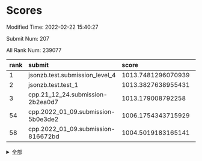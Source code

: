 # Scores

Modified Time: 2022-02-22 15:40:27

Submit Num: 207

All Rank Num: 239077

| rank |               submit               |       score        |       sigma        | pk_num |
| :--- | :--------------------------------- | :----------------- | :----------------- | :----- |
| 1    | jsonzb.test.submission_level_4     | 1013.7481296070939 | 0.7998842422457694 | 4622   |
| 2    | jsonzb.test.test_1                 | 1013.3827638955431 | 0.8179422592773248 | 4620   |
| 3    | cpp.21_12_24.submission-2b2ea0d7   | 1013.179008792258  | 0.8076629042403779 | 4618   |
| 54   | cpp.2022_01_09.submission-5b0e3de2 | 1006.1754343715929 | 0.7385949649233923 | 4622   |
| 58   | cpp.2022_01_09.submission-816672bd | 1004.5019183165141 | 0.7226214027873593 | 4619   |


<details>
<summary>全部</summary>

| rank |                 submit                 |       score        |       sigma        | pk_num |
| :--- | :------------------------------------- | :----------------- | :----------------- | :----- |
| 1    | jsonzb.test.submission_level_4         | 1013.7481296070939 | 0.7998842422457694 | 4622   |
| 2    | jsonzb.test.test_1                     | 1013.3827638955431 | 0.8179422592773248 | 4620   |
| 3    | cpp.21_12_24.submission-2b2ea0d7       | 1013.179008792258  | 0.8076629042403779 | 4618   |
| 4    | gobigger.level_3.submission_level_3_34 | 1011.8011238390853 | 0.7986228150027465 | 4622   |
| 5    | gobigger.level_3.submission_level_3_48 | 1011.5768351043836 | 0.7960374538695657 | 4619   |
| 6    | gobigger.level_3.submission_level_3_11 | 1011.2977855730744 | 0.7620086188261885 | 4614   |
| 7    | gobigger.level_3.submission_level_3_30 | 1011.2439006864533 | 0.789004564242601  | 4620   |
| 8    | gobigger.level_3.submission_level_3_7  | 1010.9932260255904 | 0.7644034737805027 | 4625   |
| 9    | gobigger.level_3.submission_level_3_44 | 1010.8692723755585 | 0.7643777806849089 | 4619   |
| 10   | gobigger.level_3.submission_level_3_20 | 1010.7581168710439 | 0.7398816447204595 | 4617   |
| 11   | gobigger.level_3.submission_level_3_49 | 1010.6187816720609 | 0.763106572914374  | 4619   |
| 12   | gobigger.level_3.submission_level_3_21 | 1010.6141375505072 | 0.7351151814889105 | 4615   |
| 13   | gobigger.level_3.submission_level_3_9  | 1010.5999490403146 | 0.7710137087708729 | 4622   |
| 14   | gobigger.level_3.submission_level_3_27 | 1010.5931410674098 | 0.772822223860679  | 4620   |
| 15   | gobigger.level_3.submission_level_3_1  | 1010.5564788424983 | 0.7620667898369923 | 4612   |
| 16   | gobigger.level_3.submission_level_3_35 | 1010.5390309972455 | 0.7835019616015403 | 4624   |
| 17   | gobigger.level_3.submission_level_3_32 | 1010.4465149416368 | 0.7586336874547536 | 4615   |
| 18   | gobigger.level_3.submission_level_3_4  | 1010.3538740765822 | 0.7701775585628897 | 4618   |
| 19   | gobigger.level_3.submission_level_3_37 | 1010.3485764211176 | 0.7621828829211725 | 4619   |
| 20   | gobigger.level_3.submission_level_3_17 | 1010.1672473303928 | 0.7894566414978529 | 4622   |
| 21   | gobigger.level_3.submission_level_3_18 | 1010.1246187922662 | 0.7300500060590278 | 4619   |
| 22   | gobigger.level_3.submission_level_3_31 | 1010.0977609450489 | 0.7729802228030435 | 4627   |
| 23   | gobigger.level_3.submission_level_3_28 | 1010.0423128047829 | 0.7721915907155547 | 4623   |
| 24   | gobigger.level_3.submission_level_3_6  | 1010.0163581372651 | 0.7719894512446757 | 4620   |
| 25   | gobigger.level_3.submission_level_3_38 | 1009.9586587430047 | 0.7617411738463382 | 4622   |
| 26   | gobigger.level_3.submission_level_3_40 | 1009.922205581518  | 0.7649015945470141 | 4622   |
| 27   | gobigger.level_3.submission_level_3_25 | 1009.9100367073875 | 0.7502642978254259 | 4621   |
| 28   | gobigger.level_3.submission_level_3_42 | 1009.8786629631177 | 0.7674082399784439 | 4624   |
| 29   | gobigger.level_3.submission_level_3_5  | 1009.8665889140974 | 0.7476022948441315 | 4619   |
| 30   | gobigger.level_3.submission_level_3_43 | 1009.8573202897077 | 0.7606970661315762 | 4620   |
| 31   | gobigger.level_3.submission_level_3_33 | 1009.8448606389659 | 0.7646571462461745 | 4627   |
| 32   | gobigger.level_3.submission_level_3_8  | 1009.8437531551098 | 0.7809835449561549 | 4623   |
| 33   | gobigger.level_3.submission_level_3_29 | 1009.8154396435909 | 0.7543064406106069 | 4618   |
| 34   | gobigger.level_3.submission_level_3_24 | 1009.7257119805687 | 0.7557314273534116 | 4616   |
| 35   | gobigger.level_3.submission_level_3_46 | 1009.6565890656345 | 0.7694522421515625 | 4625   |
| 36   | gobigger.level_3.submission_level_3_15 | 1009.5861250292959 | 0.7410270176209055 | 4619   |
| 37   | gobigger.level_3.submission_level_3_23 | 1009.5354472780351 | 0.7491385571543886 | 4621   |
| 38   | gobigger.level_3.submission_level_3_19 | 1009.5069727175174 | 0.768525152434366  | 4623   |
| 39   | gobigger.level_3.submission_level_3_36 | 1009.5041723083124 | 0.7725088300809123 | 4613   |
| 40   | gobigger.level_3.submission_level_3_41 | 1009.4477567745172 | 0.7495342952241866 | 4619   |
| 41   | gobigger.level_3.submission_level_3_12 | 1009.4033790249001 | 0.751773487688529  | 4624   |
| 42   | gobigger.level_3.submission_level_3_13 | 1009.3711231772247 | 0.7553850041579265 | 4621   |
| 43   | gobigger.level_3.submission_level_3_2  | 1009.3690568907878 | 0.7504207901465937 | 4618   |
| 44   | gobigger.level_3.submission_level_3_45 | 1009.3583579181462 | 0.7554396921709492 | 4618   |
| 45   | gobigger.level_3.submission_level_3_14 | 1009.327902919265  | 0.7532495871144194 | 4621   |
| 46   | gobigger.level_3.submission_level_3_10 | 1009.3163052975872 | 0.7532969045977085 | 4617   |
| 47   | gobigger.level_3.submission_level_3_16 | 1009.259474550257  | 0.7675766923592618 | 4622   |
| 48   | gobigger.level_3.submission_level_3_47 | 1009.2402560586305 | 0.7705267052334787 | 4625   |
| 49   | gobigger.level_3.submission_level_3_3  | 1009.1145887355221 | 0.7666262376586139 | 4615   |
| 50   | gobigger.level_3.submission_level_3_39 | 1008.9080398383614 | 0.745422947094641  | 4618   |
| 51   | gobigger.level_3.submission_level_3_22 | 1008.5141392496442 | 0.7681222600686743 | 4627   |
| 52   | gobigger.level_3.submission_level_3_26 | 1008.4546863500543 | 0.7462689970594004 | 4623   |
| 53   | gobigger.level_3.submission_level_3_0  | 1008.288662514741  | 0.7487655342733639 | 4622   |
| 54   | cpp.2022_01_09.submission-5b0e3de2     | 1006.1754343715929 | 0.7385949649233923 | 4622   |
| 55   | gobigger.level_1.submission_level_1_14 | 1004.9808164002625 | 0.7413086999623382 | 4620   |
| 56   | gobigger.level_1.submission_level_1_48 | 1004.7852931571693 | 0.7235632401249469 | 4621   |
| 57   | gobigger.level_1.submission_level_1_44 | 1004.5942686229179 | 0.7300857430691384 | 4621   |
| 58   | cpp.2022_01_09.submission-816672bd     | 1004.5019183165141 | 0.7226214027873593 | 4619   |
| 59   | gobigger.level_1.submission_level_1_27 | 1004.328644273109  | 0.7100223159439076 | 4622   |
| 60   | gobigger.level_1.submission_level_1_31 | 1004.2382624802227 | 0.7254737577038656 | 4622   |
| 61   | gobigger.level_1.submission_level_1_2  | 1004.228524855942  | 0.7146802223742322 | 4618   |
| 62   | gobigger.level_1.submission_level_1_9  | 1004.0568908226913 | 0.7344181291476873 | 4616   |
| 63   | gobigger.level_1.submission_level_1_15 | 1003.8659391669869 | 0.7041219566781447 | 4622   |
| 64   | gobigger.level_1.submission_level_1_38 | 1003.8372761801327 | 0.7242638156952536 | 4620   |
| 65   | gobigger.level_1.submission_level_1_47 | 1003.8122409262977 | 0.719316378619397  | 4622   |
| 66   | gobigger.level_1.submission_level_1_26 | 1003.7304345470307 | 0.7179509218569736 | 4622   |
| 67   | gobigger.level_1.submission_level_1_39 | 1003.6026084096612 | 0.7213639655250871 | 4619   |
| 68   | gobigger.level_1.submission_level_1_1  | 1003.5699658254076 | 0.718954173673635  | 4623   |
| 69   | gobigger.level_1.submission_level_1_16 | 1003.5214429420058 | 0.7259696222826625 | 4617   |
| 70   | gobigger.level_1.submission_level_1_41 | 1003.4643580867721 | 0.7088966819473377 | 4623   |
| 71   | gobigger.level_1.submission_level_1_17 | 1003.3946567764788 | 0.709310135532745  | 4616   |
| 72   | gobigger.level_1.submission_level_1_37 | 1003.3404130303692 | 0.7092008092236969 | 4618   |
| 73   | gobigger.level_1.submission_level_1_30 | 1003.3336230563164 | 0.7140043282750871 | 4621   |
| 74   | gobigger.level_1.submission_level_1_33 | 1003.2854281763385 | 0.7062326568229335 | 4622   |
| 75   | gobigger.level_1.submission_level_1_21 | 1003.2566136134639 | 0.7144953050014285 | 4618   |
| 76   | gobigger.level_1.submission_level_1_25 | 1003.2503784869054 | 0.7052101007988809 | 4625   |
| 77   | gobigger.level_1.submission_level_1_5  | 1003.2398038012414 | 0.7108581430558033 | 4620   |
| 78   | gobigger.level_1.submission_level_1_46 | 1003.2174027519837 | 0.71490546392718   | 4615   |
| 79   | gobigger.level_1.submission_level_1_28 | 1003.1915442933353 | 0.7113477082349792 | 4622   |
| 80   | gobigger.level_1.submission_level_1_12 | 1003.1597612777553 | 0.7167951123674998 | 4626   |
| 81   | gobigger.level_1.submission_level_1_3  | 1003.1550119098383 | 0.7266405460598309 | 4618   |
| 82   | gobigger.level_1.submission_level_1_0  | 1003.1180311750239 | 0.7167365903964973 | 4622   |
| 83   | gobigger.level_1.submission_level_1_34 | 1003.0321615209816 | 0.7114844401921441 | 4620   |
| 84   | gobigger.level_1.submission_level_1_10 | 1003.0021680673393 | 0.7220465036209809 | 4620   |
| 85   | gobigger.level_1.submission_level_1_20 | 1002.9922490516047 | 0.7182204563138426 | 4624   |
| 86   | gobigger.level_1.submission_level_1_19 | 1002.9595844637659 | 0.7116097602856121 | 4621   |
| 87   | gobigger.level_1.submission_level_1_32 | 1002.8828588154023 | 0.7066571091106353 | 4619   |
| 88   | gobigger.level_1.submission_level_1_36 | 1002.8217147408884 | 0.709940850380118  | 4616   |
| 89   | gobigger.level_1.submission_level_1_11 | 1002.8200193837855 | 0.7188903717314283 | 4618   |
| 90   | gobigger.level_1.submission_level_1_49 | 1002.7964619850358 | 0.7124021776356595 | 4623   |
| 91   | gobigger.level_1.submission_level_1_18 | 1002.7232213831734 | 0.71260381956766   | 4614   |
| 92   | gobigger.level_1.submission_level_1_8  | 1002.7209351390701 | 0.7151768534894217 | 4619   |
| 93   | gobigger.level_1.submission_level_1_29 | 1002.7176477237962 | 0.7136922171553483 | 4617   |
| 94   | gobigger.level_1.submission_level_1_24 | 1002.553519256402  | 0.7139821682382591 | 4620   |
| 95   | gobigger.level_1.submission_level_1_43 | 1002.5497612068856 | 0.7035729700472096 | 4615   |
| 96   | gobigger.level_1.submission_level_1_42 | 1002.489128978571  | 0.7047282811267717 | 4623   |
| 97   | gobigger.level_1.submission_level_1_6  | 1002.4552126284105 | 0.7062622824210758 | 4620   |
| 98   | gobigger.level_1.submission_level_1_13 | 1002.3701229556285 | 0.7016456649017649 | 4618   |
| 99   | gobigger.level_1.submission_level_1_40 | 1002.3691206204066 | 0.7124254268789643 | 4617   |
| 100  | gobigger.level_1.submission_level_1_4  | 1002.2347695530942 | 0.7171892363046948 | 4614   |
| 101  | gobigger.level_1.submission_level_1_45 | 1002.2080635798008 | 0.7107598607915899 | 4623   |
| 102  | gobigger.level_1.submission_level_1_35 | 1002.074526807364  | 0.7096027173707661 | 4621   |
| 103  | gobigger.level_1.submission_level_1_7  | 1002.0194290262192 | 0.7116819066511929 | 4618   |
| 104  | gobigger.level_1.submission_level_1_22 | 1001.6798555013075 | 0.7036264014756659 | 4618   |
| 105  | gobigger.level_1.submission_level_1_23 | 1001.6647893306355 | 0.7136259646349011 | 4613   |
| 106  | gobigger.random.submission_random_3    | 997.4761657122946  | 0.7104093099359452 | 4623   |
| 107  | gobigger.random.submission_random_14   | 997.3448705328125  | 0.7018036211521045 | 4622   |
| 108  | gobigger.random.submission_random_2    | 997.176607277211   | 0.7174618133245709 | 4622   |
| 109  | gobigger.random.submission_random_9    | 997.1653068542582  | 0.7140427002880679 | 4621   |
| 110  | gobigger.random.submission_random_27   | 997.1154375184717  | 0.7161811242626287 | 4620   |
| 111  | gobigger.random.submission_random_5    | 996.9692358553264  | 0.7099394595884663 | 4621   |
| 112  | gobigger.random.submission_random_7    | 996.955320331305   | 0.708760111376279  | 4616   |
| 113  | gobigger.random.submission_random_18   | 996.7906136998928  | 0.7069429805460519 | 4620   |
| 114  | gobigger.random.submission_random_46   | 996.6101445837113  | 0.7000898607366762 | 4620   |
| 115  | gobigger.random.submission_random_47   | 996.5827997675707  | 0.7163114219343791 | 4617   |
| 116  | gobigger.random.submission_random_30   | 996.5590545209271  | 0.7176436319754745 | 4623   |
| 117  | gobigger.random.submission_random_42   | 996.5191379969322  | 0.7198070897932183 | 4616   |
| 118  | gobigger.random.submission_random_1    | 996.4275136930651  | 0.716169760524046  | 4623   |
| 119  | gobigger.random.submission_random_39   | 996.4010155004117  | 0.7119761506701003 | 4621   |
| 120  | gobigger.random.submission_random_12   | 996.3799909125092  | 0.7117808306425308 | 4618   |
| 121  | gobigger.random.submission_random_4    | 996.3463396710717  | 0.7008773853799765 | 4619   |
| 122  | gobigger.random.submission_random_8    | 996.3358322370289  | 0.7133659553641042 | 4622   |
| 123  | gobigger.random.submission_random_22   | 996.3133115278165  | 0.7060730818165469 | 4618   |
| 124  | gobigger.random.submission_random_11   | 996.3121390120125  | 0.722511045677958  | 4615   |
| 125  | gobigger.random.submission_random_38   | 996.3071900313628  | 0.7197926328706739 | 4618   |
| 126  | gobigger.random.submission_random_41   | 996.2404711721155  | 0.7104514927144838 | 4621   |
| 127  | gobigger.random.submission_random_16   | 996.2141083610736  | 0.7049624237077075 | 4625   |
| 128  | gobigger.random.submission_random_43   | 996.1958922810662  | 0.6982838691461853 | 4617   |
| 129  | gobigger.random.submission_random_48   | 996.1803293036262  | 0.7157980483158863 | 4619   |
| 130  | gobigger.random.submission_random_6    | 996.1637376910159  | 0.7020057994055113 | 4621   |
| 131  | gobigger.random.submission_random_31   | 996.10580894467    | 0.7060294176441441 | 4621   |
| 132  | gobigger.random.submission_random_19   | 996.0630290180375  | 0.7029672648412278 | 4618   |
| 133  | gobigger.random.submission_random_29   | 996.00693472844    | 0.7087302213020058 | 4614   |
| 134  | gobigger.random.submission_random_10   | 995.9490092819312  | 0.7050264718403823 | 4623   |
| 135  | gobigger.random.submission_random_36   | 995.8774690836341  | 0.705788977768957  | 4619   |
| 136  | gobigger.random.submission_random_0    | 995.83585345118    | 0.7203266479723269 | 4619   |
| 137  | gobigger.random.submission_random_35   | 995.7848204067467  | 0.7073037969054151 | 4618   |
| 138  | gobigger.random.submission_random_33   | 995.7686157449641  | 0.7062137923120124 | 4619   |
| 139  | gobigger.random.submission_random_40   | 995.7396011649996  | 0.7209429000695652 | 4619   |
| 140  | gobigger.random.submission_random_17   | 995.5658856499929  | 0.706186279479176  | 4625   |
| 141  | gobigger.random.submission_random_32   | 995.4715269321377  | 0.7066108014567728 | 4615   |
| 142  | gobigger.random.submission_random_44   | 995.4664526422496  | 0.7129954394406781 | 4620   |
| 143  | gobigger.random.submission_random_24   | 995.4432126284748  | 0.7088496504949302 | 4623   |
| 144  | gobigger.random.submission_random_45   | 995.3058215039887  | 0.7064798517599274 | 4620   |
| 145  | gobigger.random.submission_random_28   | 995.288946814968   | 0.7133479847387065 | 4621   |
| 146  | gobigger.random.submission_random_15   | 995.2592269576472  | 0.7140369738190567 | 4619   |
| 147  | gobigger.random.submission_random_49   | 995.199457305357   | 0.7136616850503392 | 4620   |
| 148  | gobigger.random.submission_random_21   | 995.169205466558   | 0.7164517906324618 | 4622   |
| 149  | gobigger.random.submission_random_37   | 995.1579473711815  | 0.7224027705125771 | 4621   |
| 150  | gobigger.random.submission_random_25   | 994.8654361142768  | 0.731375291705297  | 4618   |
| 151  | gobigger.random.submission_random_34   | 994.8639161230278  | 0.7168928886930489 | 4619   |
| 152  | gobigger.random.submission_random_26   | 994.8308855572465  | 0.7230595020520315 | 4617   |
| 153  | gobigger.random.submission_random_13   | 994.7918048996386  | 0.7203920475288241 | 4620   |
| 154  | gobigger.random.submission_random_23   | 994.7886184397058  | 0.7223327272551207 | 4626   |
| 155  | gobigger.level_2.submission_level_2_2  | 994.0482329110024  | 0.7292798471110594 | 4621   |
| 156  | gobigger.level_2.submission_level_2_6  | 993.9795085870738  | 0.735526110244557  | 4623   |
| 157  | gobigger.level_2.submission_level_2_4  | 993.9168630886784  | 0.7368400250357556 | 4622   |
| 158  | gobigger.random.submission_random_20   | 993.8426973974231  | 0.7298989035058422 | 4620   |
| 159  | gobigger.level_2.submission_level_2_0  | 993.4266160694403  | 0.7366265755816659 | 4619   |
| 160  | gobigger.level_2.submission_level_2_34 | 993.1834750600001  | 0.730137984156347  | 4621   |
| 161  | gobigger.level_2.submission_level_2_29 | 993.0921737713364  | 0.742343056271337  | 4617   |
| 162  | gobigger.level_2.submission_level_2_10 | 993.0736402851305  | 0.7277442065768928 | 4623   |
| 163  | gobigger.level_2.submission_level_2_23 | 993.0339956108029  | 0.7344728978393598 | 4619   |
| 164  | gobigger.level_2.submission_level_2_43 | 992.830663240767   | 0.7279418035311812 | 4616   |
| 165  | gobigger.level_2.submission_level_2_13 | 992.8060925461198  | 0.7436080812654838 | 4621   |
| 166  | gobigger.level_2.submission_level_2_39 | 992.797073042654   | 0.7295977425542057 | 4617   |
| 167  | gobigger.level_2.submission_level_2_31 | 992.7878595006539  | 0.7432451175920616 | 4618   |
| 168  | gobigger.level_2.submission_level_2_48 | 992.6963639803168  | 0.7584038352283433 | 4621   |
| 169  | gobigger.level_2.submission_level_2_40 | 992.5845074189983  | 0.7517468661371294 | 4621   |
| 170  | gobigger.level_2.submission_level_2_7  | 992.5683304496813  | 0.7525950566101823 | 4616   |
| 171  | gobigger.level_2.submission_level_2_25 | 992.5015405292323  | 0.7392288333110645 | 4621   |
| 172  | gobigger.level_2.submission_level_2_36 | 992.4352848278178  | 0.7407745266420442 | 4621   |
| 173  | gobigger.level_2.submission_level_2_24 | 992.4203461550377  | 0.7571761133432974 | 4622   |
| 174  | gobigger.level_2.submission_level_2_18 | 992.419040167462   | 0.7363499820071058 | 4619   |
| 175  | gobigger.level_2.submission_level_2_32 | 992.4108482438694  | 0.7457150391623187 | 4620   |
| 176  | gobigger.level_2.submission_level_2_22 | 992.3791748927134  | 0.7400829811675715 | 4618   |
| 177  | gobigger.level_2.submission_level_2_3  | 992.3575744579036  | 0.7516654177963481 | 4624   |
| 178  | gobigger.level_2.submission_level_2_11 | 992.3454711858769  | 0.7353511436291308 | 4619   |
| 179  | gobigger.level_2.submission_level_2_1  | 992.2944939302386  | 0.7326870934894895 | 4619   |
| 180  | gobigger.level_2.submission_level_2_30 | 992.1779555624289  | 0.7393131754330069 | 4624   |
| 181  | gobigger.level_2.submission_level_2_19 | 992.1538168431126  | 0.7550467730906942 | 4623   |
| 182  | gobigger.level_2.submission_level_2_37 | 992.1230064207651  | 0.7405403258910056 | 4618   |
| 183  | gobigger.level_2.submission_level_2_41 | 991.9799503366104  | 0.7538895724102234 | 4617   |
| 184  | gobigger.level_2.submission_level_2_47 | 991.8667743294098  | 0.7331615582253619 | 4621   |
| 185  | gobigger.level_2.submission_level_2_14 | 991.8278175180151  | 0.7763311118330651 | 4619   |
| 186  | gobigger.level_2.submission_level_2_33 | 991.7911340746348  | 0.7483207503946049 | 4617   |
| 187  | gobigger.level_2.submission_level_2_21 | 991.7812662659968  | 0.7294162792210631 | 4623   |
| 188  | gobigger.level_2.submission_level_2_35 | 991.6901629589795  | 0.7448585002973298 | 4619   |
| 189  | gobigger.level_2.submission_level_2_49 | 991.6031106157367  | 0.7557714346375846 | 4621   |
| 190  | gobigger.level_2.submission_level_2_28 | 991.5944716914818  | 0.7512487777992622 | 4619   |
| 191  | gobigger.level_2.submission_level_2_17 | 991.5380272367494  | 0.7487897142909683 | 4617   |
| 192  | gobigger.level_2.submission_level_2_16 | 991.521041789146   | 0.743018232754381  | 4616   |
| 193  | gobigger.level_2.submission_level_2_15 | 991.5035806141397  | 0.7548911274112181 | 4616   |
| 194  | gobigger.level_2.submission_level_2_8  | 991.4238698551825  | 0.7561347674910939 | 4617   |
| 195  | gobigger.level_2.submission_level_2_20 | 991.3453022094267  | 0.7735894802540714 | 4619   |
| 196  | gobigger.level_2.submission_level_2_12 | 991.2902416660706  | 0.7570415742661691 | 4620   |
| 197  | gobigger.level_2.submission_level_2_45 | 991.2819257969563  | 0.745693710791241  | 4619   |
| 198  | gobigger.level_2.submission_level_2_26 | 991.2754967941977  | 0.737163904227179  | 4617   |
| 199  | gobigger.level_2.submission_level_2_9  | 991.2543657906664  | 0.7574014354898807 | 4623   |
| 200  | gobigger.level_2.submission_level_2_44 | 991.1072985006614  | 0.7665128926645893 | 4619   |
| 201  | gobigger.level_2.submission_level_2_42 | 991.0956281886978  | 0.7597572608000769 | 4615   |
| 202  | gobigger.level_2.submission_level_2_5  | 991.0280756781203  | 0.7512926993041895 | 4624   |
| 203  | gobigger.level_2.submission_level_2_38 | 990.8794793112486  | 0.7677899442780641 | 4616   |
| 204  | gobigger.level_2.submission_level_2_46 | 990.7389580779787  | 0.7502227313717386 | 4623   |
| 205  | gobigger.level_2.submission_level_2_27 | 990.2750079546332  | 0.7830536385071416 | 4624   |
| 206  | gobigger.none.submission_none_0        | 979.3739034460907  | 1.1760911670697403 | 4616   |
| 207  | gobigger.none.submission_none_1        | 976.7105038539463  | 1.4127426006347916 | 4620   |

</details>